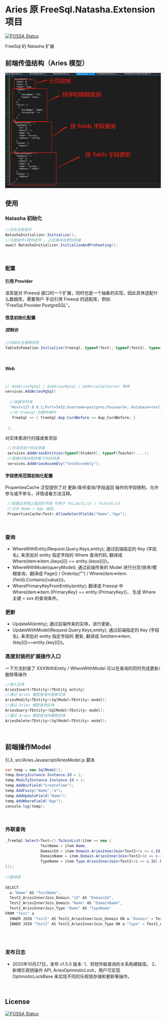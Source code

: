 # Aries 原 FreeSql.Natasha.Extension 项目
[![FOSSA Status](https://app.fossa.com/api/projects/git%2Bgithub.com%2Fnight-moon-studio%2FAries.svg?type=shield)](https://app.fossa.com/projects/git%2Bgithub.com%2Fnight-moon-studio%2FAries?ref=badge_shield)

FreeSql 的 Natasha 扩展

## 前端传值结构（Aries 模型）
![Struct](https://github.com/night-moon-studio/Aries/blob/master/images/Aries1.png)  

## 使用

### Natasha 初始化

  ```C#
  //仅仅注册组件
  NatashaInitializer.Initialize();
  //注册组件+预热组件 , 之后编译会更加快速
  await NatashaInitializer.InitializeAndPreheating();
  ```  
  
<br/>  

### 配置

#### 引用 Provider

该库是对 IFreesql 接口的一个扩展，同时也是一个抽象的实现，因此具体适配什么数据库，需要用户 手动引用 Freesql 的适配库，例如 "FreeSql.Provider.PostgreSQL"。


#### 信息初始化配置

##### 控制台

```C#
//初始化主键等信息
TableInfomation.Initialize(freesql, typeof(Test), typeof(Test2), typeof(Test3)，.....);
```  

<br/>

##### Web

```C#

// AddAriesPgSql / AddAriesMySql / AddAriesSqlServer 等等
services.AddAriesPgSql(

  //链接字符串
  "Host=127.0.0.1;Port=5432;Username=postgres;Password=; Database=test;Pooling=true;Minimum Pool Size=1",
  //对 freesql 的额外操作
   freeSql => { freeSql.Aop.CurdBefore += Aop_CurdBefore; }

 );
```

对实体类进行扫描或者添加 

```C#
 //手动添加个别实体类
 services.AddAriesEntities(typeof(Student), typeof(Teacher)....);
 //直接扫描该程序集下的实体类
 services.AddAriesAssembly("TestAssembly");
```


#### 字段使用范围初始化配置

PropertiesCache<Test> 泛型提供了对 更新/条件查询/字段返回 操作的字段限制，允许参与或不参与，详情请看方法注释。 
  
```C#
 //配置业务禁止返回的字段 作用于 ToLimitList / ToJoinList
 //允许 Name / Age 返回。
 PropertiesCache<Test>.AllowSelectFields("Name","Age");


```    

<br/>  

### 查询

 - WhereWithEntity(Request.Query.Keys,entity); 通过前端指定的 Key (字段名), 来添加对 entity 指定字段的 Where 查询代码, 翻译成 Where(item=>item.{keys[i]} == entity.{keys[i]})。
 - WhereWithModel(queryModel); 通过前端传来的 Model 进行分页/排序/模糊查询，翻译成 Page() / Orderby("") / Where(item=>item.{field}.Contains({value}))。
 - WherePrimaryKeyFromEntity(entity); 翻译成 Freesql 中 Where(item=>item.{PrimaryKey} == entity.{PrimaryKey})， 生成 Where 主键 = xxx 的查询条件。
 
### 更新

 - UpdateAll(entity); 通过前端传来的实体，进行更新。
 - UpdateWithModel(Request.Query.Keys,entity); 通过前端指定的 Key (字段名), 来添加对 entity 指定字段的 更新, 翻译成 Set(item=>item.{key[i]}==entity.{key[i]})。


### 高度封装的扩展操作入口

一下方法封装了 XXXWithEntity / WhereWithModel 可以在查询的同时完成更新/删除等操作
```C#
//插入实体
AriesInsert<TEntity>(TEntity entity)
//通过 Aries 模型查询并更新实体
AriesModify<TEntity>(SqlModel<TEntity> model);
//通过 Aries 模型查询实体
AriesQuery<TEntity>(SqlModel<TEntity> model);
//通过 Aries 模型查询并删除实体
AriesDelete<TEntity>(SqlModel<TEntity> model);
```    
<br/>  

## 前端操作Model

引入 src/Aries.Javascript/AriesModel.js 脚本  

```C#
var temp = new SqlModel();
temp.QueryInstance.Instance.Id = 1;
temp.ModifyInstance.Instance.Id = 1;
temp.AddAscField("CreateTime");
temp.AddFuzzy("Name","a");
temp.AddUpdateField("Name");
temp.AddWhereField("Age");
console.log(temp);
```
<br/>  

### 外联查询

```C#
_freeSql.Select<Test>().ToJoinList(item => new {
                TestName = item.Name,
                DomainId = item.Domain.AriesInnerJoin<Test2>(c => c.Id).Id,
                DomainName = item.Domain.AriesInnerJoin<Test2>(c => c.Id).Name,
                TypeName = item.Type.AriesInnerJoin<Test2>(c => c.Id).Name,
}));  

//翻译成：  

SELECT 
  a."Name" AS "TestName",
  Test2_AriesInnerJoin_Domain."Id" AS "DomainId",
  Test2_AriesInnerJoin_Domain."Name" AS "DomainName",
  Test2_AriesInnerJoin_Type."Name" AS "TypeName" 
FROM "Test" a 
  INNER JOIN "Test2" AS Test2_AriesInnerJoin_Domain ON a."Domain" = Test2_AriesInnerJoin_Domain."Id" 
  INNER JOIN "Test2" AS Test2_AriesInnerJoin_Type ON a."Type" = Test2_AriesInnerJoin_Type."Id"  
  
```  

<br/>  

### 发布日志

  - 2020年10月27日，发布 v1.5.0 版本: 1、剪短外联查询的关系构建路径。 2、新增乐观锁操作 API, AriesOptimisticLock，用户可实现 OptimisticLockBase 来实现不同的乐观锁存储和更新等操作。  

<br/>  

## License
[![FOSSA Status](https://app.fossa.com/api/projects/git%2Bgithub.com%2Fnight-moon-studio%2FAries.svg?type=large)](https://app.fossa.com/projects/git%2Bgithub.com%2Fnight-moon-studio%2FAries?ref=badge_large)
